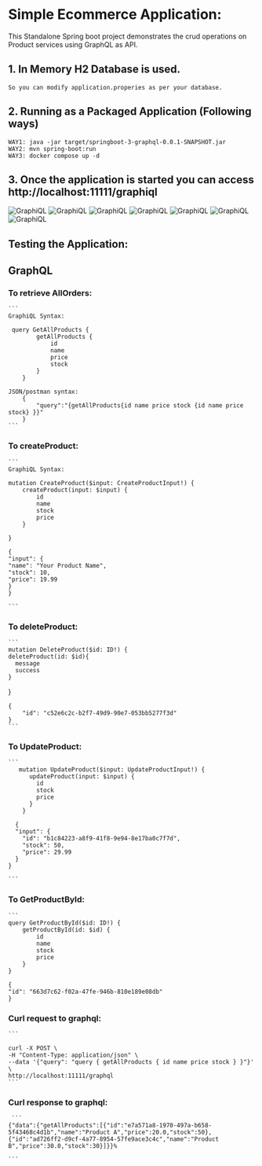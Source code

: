 # Simple Ecommerce Application:

This Standalone Spring boot project demonstrates the crud operations on Product services using GraphQL as API.


## 1. In Memory H2 Database is used.
    So you can modify application.properies as per your database. 

## 2. Running as a Packaged Application (Following ways)
    WAY1: java -jar target/springboot-3-graphql-0.0.1-SNAPSHOT.jar
    WAY2: mvn spring-boot:run
    WAY3: docker compose up -d

## 3. Once the application is started you can access http://localhost:11111/graphiql
![GraphiQL](https://raw.githubusercontent.com/daveotengo/springboot-3-graphql/main/screenshots/Screenshot1.png)
![GraphiQL](https://raw.githubusercontent.com/daveotengo/springboot-3-graphql/main/screenshots/Screenshot2.png)
![GraphiQL](https://raw.githubusercontent.com/daveotengo/springboot-3-graphql/main/screenshots/Screenshot3.png)
![GraphiQL](https://raw.githubusercontent.com/daveotengo/springboot-3-graphql/main/screenshots/Screenshot4.png)
![GraphiQL](https://raw.githubusercontent.com/daveotengo/springboot-3-graphql/main/screenshots/Screenshot5.png)
![GraphiQL](https://raw.githubusercontent.com/daveotengo/springboot-3-graphql/main/screenshots/Screenshot6.png)
![GraphiQL](https://raw.githubusercontent.com/daveotengo/springboot-3-graphql/main/screenshots/Screenshot7.png)


    
    

## Testing the Application:

## GraphQL

### To retrieve AllOrders:
    ```
    GraphiQL Syntax:

     query GetAllProducts {
            getAllProducts {
                id
                name
                price
                stock
            }
        }
    
    JSON/postman syntax:
        {
            "query":"{getAllProducts{id name price stock {id name price stock} }}"
        }
    ```

### To createProduct:
    ```
    GraphiQL Syntax:
      
    mutation CreateProduct($input: CreateProductInput!) {
        createProduct(input: $input) {
            id
            name
            stock
            price
        }
    
    }

    {
    "input": {
    "name": "Your Product Name",
    "stock": 10,
    "price": 19.99
    }
    }

    ```
### To deleteProduct:

    ```
    mutation DeleteProduct($id: ID!) {
    deleteProduct(id: $id){
      message
      success
    }
   }
        
    {
        "id": "c52e6c2c-b2f7-49d9-90e7-053bb5277f3d"
    }
    ```

### To UpdateProduct:

    ```
       mutation UpdateProduct($input: UpdateProductInput!) {
          updateProduct(input: $input) {
            id
            stock
            price
          }
        }

      {
      "input": {
        "id": "b1c84223-a8f9-41f8-9e94-8e17ba0c7f7d",
        "stock": 50,  
        "price": 29.99  
      }
    }

    ```

### To GetProductById:

    ```
    query GetProductById($id: ID!) {
        getProductById(id: $id) {
            id
            name
            stock
            price
        }
    }

    {
    "id": "663d7c62-f02a-47fe-946b-810e189e08db"
    }
   
### Curl request to graphql:
    
    ```

    curl -X POST \
    -H "Content-Type: application/json" \
    --data '{"query": "query { getAllProducts { id name price stock } }"}' \
    http://localhost:11111/graphql
    ```
### Curl response to graphql:
     ```
    {"data":{"getAllProducts":[{"id":"e7a571a8-1970-497a-b658-5f43468c4d1b","name":"Product A","price":20.0,"stock":50},{"id":"ad726ff2-d9cf-4a77-8954-57fe9ace3c4c","name":"Product B","price":30.0,"stock":30}]}}%   
    
    ```
